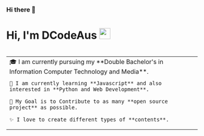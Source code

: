 ### Hi there 👋
# Hi, I'm DCodeAus <img src="https://github.com/TheDudeThatCode/TheDudeThatCode/blob/master/Assets/Hi.gif" width="29px">

#
<table>
<tr>
  <td valign="center">
    🎓 I am currently pursuing my **Double Bachelor's in Information Computer Technology and Media**.
    
    🌱 I am currently learning **Javascript** and also interested in **Python and Web Development**.
    
    🎯 My Goal is to Contribute to as many **open source project** as possible.
    
    ✨ I love to create different types of **contents**.
<td >

</table>

<!--
**DCodeAus/DCodeAus** is a ✨ _special_ ✨ repository because its `README.md` (this file) appears on your GitHub profile.

Here are some ideas to get you started:

- 🔭 I’m currently working on ...
- 🌱 I’m currently learning ...
- 👯 I’m looking to collaborate on ...
- 🤔 I’m looking for help with ...
- 💬 Ask me about ...
- 📫 How to reach me: ...
- 😄 Pronouns: ...
- ⚡ Fun fact: ...
-->

